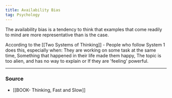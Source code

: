 ```yaml
---
title: Availability Bias
tag: Psychology 
---
```

The availability bias is a tendency to think that examples that come readily to mind are more representative than is the case.

According to the [[Two Systems of Thinking]] - People who follow System 1 does this, especially when: They are working on some task at the same time, Something that happened in their life made them happy, The topic is too alien, and has no way to explain or If they are 'feeling' powerful. 

--- 
### Source
- [[BOOK- Thinking, Fast and Slow]]